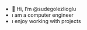 - 👋 Hi, I’m @sudegolezlioglu
- ı am a computer engineer
- ı enjoy working with projects
  
<!---
sudegolezlioglu/sudegolezlioglu is a ✨ special ✨ repository because its `README.md` (this file) appears on your GitHub profile.
You can click the Preview link to take a look at your changes.
--->
